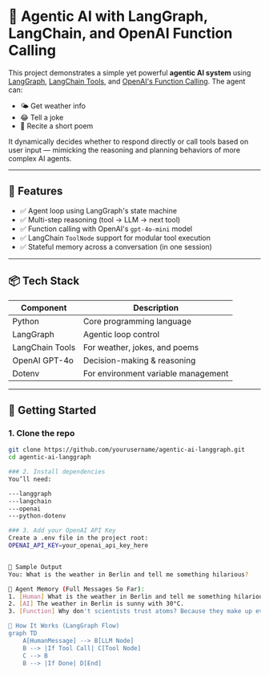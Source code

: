# 🤖 Agentic AI with LangGraph, LangChain, and OpenAI Function Calling

This project demonstrates a simple yet powerful **agentic AI system** using [LangGraph](https://docs.langchain.com/langgraph/), [LangChain Tools](https://docs.langchain.com/docs/expression-language/tools/), and [OpenAI's Function Calling](https://platform.openai.com/docs/guides/function-calling). The agent can:
- 🌤 Get weather info
- 😂 Tell a joke
- 📝 Recite a short poem

It dynamically decides whether to respond directly or call tools based on user input — mimicking the reasoning and planning behaviors of more complex AI agents.

---

## 🧠 Features

- ✅ Agent loop using LangGraph's state machine
- ✅ Multi-step reasoning (tool → LLM → next tool)
- ✅ Function calling with OpenAI's `gpt-4o-mini` model
- ✅ LangChain `ToolNode` support for modular tool execution
- ✅ Stateful memory across a conversation (in one session)

---

## 📦 Tech Stack

| Component        | Description                             |
|------------------|-----------------------------------------|
| Python           | Core programming language               |
| LangGraph        | Agentic loop control                    |
| LangChain Tools  | For weather, jokes, and poems           |
| OpenAI GPT-4o    | Decision-making & reasoning             |
| Dotenv           | For environment variable management     |

---

## 🚀 Getting Started

### 1. Clone the repo

```bash
git clone https://github.com/yourusername/agentic-ai-langgraph.git
cd agentic-ai-langgraph

### 2. Install dependencies
You’ll need:

---langgraph
---langchain
---openai
---python-dotenv

### 3. Add your OpenAI API Key
Create a .env file in the project root:
OPENAI_API_KEY=your_openai_api_key_here


📜 Sample Output
You: What is the weather in Berlin and tell me something hilarious?

🧠 Agent Memory (Full Messages So Far):
1. [Human] What is the weather in Berlin and tell me something hilarious?
2. [AI] The weather in Berlin is sunny with 30°C.
3. [Function] Why don't scientists trust atoms? Because they make up everything!

🧠 How It Works (LangGraph Flow)
graph TD
    A[HumanMessage] --> B[LLM Node]
    B --> |If Tool Call| C[Tool Node]
    C --> B
    B --> |If Done| D[End]
